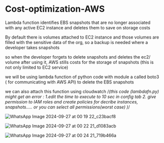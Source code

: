 # Cost-optimization-AWS

Lambda function identifies EBS snapshots that are no longer associated with any active EC2 instance and deletes them to save on storage costs

By default there is volumes attached to EC2 instance and those volumes are filled with the sensitive data of the org, so a backup is needed where a developer takes snapshots

so when the developer forgets to delete snapshots and deletes the ec2/ volume after using it, AWS stills costs for the storage of snapshots (this is not only limited to EC2 service)

we will be using lambda function of python code with module a called boto3 ( for communicating with AWS API) to delete the EBS snapshots

we can also attach this function using cloudwatch 
/*(this code (lambdafn.py) might get an error :
1.edit the time to execute to 10 sec in config tab
2. give permission to IAM roles and create policies for decribe instances, snapshots..... or you can select all permissions(worst case) )*/

![WhatsApp Image 2024-09-27 at 00 19 22_c23bacf8](https://github.com/user-attachments/assets/4905df78-231b-4390-ba9d-46d9f7f99854)

![WhatsApp Image 2024-09-27 at 00 22 21_d1083acb](https://github.com/user-attachments/assets/5b17f4e6-0f37-47aa-940b-dae669ef1bf9)

![WhatsApp Image 2024-09-27 at 00 24 21_719b466a](https://github.com/user-attachments/assets/75b56f46-a2cd-4d3f-8cf6-6f47e915a484)


